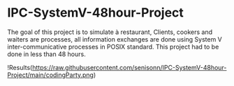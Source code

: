 # IPC-SystemV-48hour-Project

The goal of this project is to simulate à restaurant, Clients, cookers and waiters are processes, all information exchanges are done using System V inter-communicative processes in POSIX standard.
This project had to be done in less than 48 hours.

!Results(https://raw.githubusercontent.com/senisonn/IPC-SystemV-48hour-Project/main/codingParty.png)
